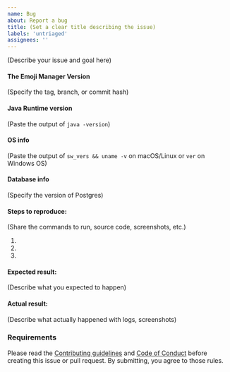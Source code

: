```yaml
---
name: Bug
about: Report a bug
title: (Set a clear title describing the issue)
labels: 'untriaged'
assignees: ''
---
```

  
(Describe your issue and goal here)
  

#### The Emoji Manager Version

(Specify the tag, branch, or commit hash)
  
#### Java Runtime version
  
(Paste the output of `java -version`)
  
#### OS info
  
(Paste the output of `sw_vers && uname -v` on macOS/Linux or `ver` on Windows OS)

#### Database info

(Specify the version of Postgres)

#### Steps to reproduce:
  
(Share the commands to run, source code, screenshots, etc.)
  
  1.
  2.
  3.
  
#### Expected result:
  
(Describe what you expected to happen)
  
#### Actual result:
  
(Describe what actually happened with logs, screenshots)

### Requirements

Please read the [Contributing guidelines](https://github.com/target/emoji_manager/blob/main/CONTRIBUTING.md) and [Code of Conduct](https://github.com/target/.github/blob/main/CODE_OF_CONDUCT.md) before creating this issue or pull request. By submitting, you agree to those rules.